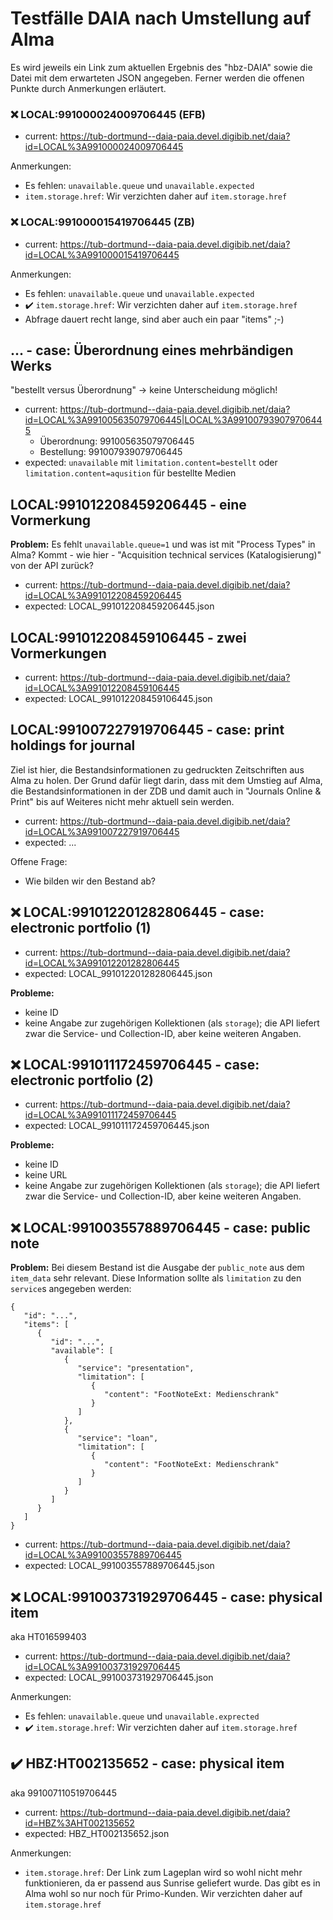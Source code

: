 # Testfälle DAIA nach Umstellung auf Alma

Es wird jeweils ein Link zum aktuellen Ergebnis des "hbz-DAIA" sowie die Datei mit dem erwarteten JSON angegeben. Ferner werden die offenen Punkte durch Anmerkungen erläutert.


### :x: LOCAL:991000024009706445 (EFB)

* current: https://tub-dortmund--daia-paia.devel.digibib.net/daia?id=LOCAL%3A991000024009706445

Anmerkungen:

* Es fehlen: `unavailable.queue` und `unavailable.expected`
* `item.storage.href`: Wir verzichten daher auf `item.storage.href`


### :x: LOCAL:991000015419706445 (ZB)

* current: https://tub-dortmund--daia-paia.devel.digibib.net/daia?id=LOCAL%3A991000015419706445

Anmerkungen:

* Es fehlen: `unavailable.queue` und `unavailable.expected`
* :heavy_check_mark: `item.storage.href`: Wir verzichten daher auf `item.storage.href`
* Abfrage dauert recht lange, sind aber auch ein paar "items" ;-)

## ... - case: Überordnung eines mehrbändigen Werks

"bestellt versus Überordnung" -> keine Unterscheidung möglich!

* current: https://tub-dortmund--daia-paia.devel.digibib.net/daia?id=LOCAL%3A991005635079706445|LOCAL%3A991007939079706445
  * Überordnung: 991005635079706445
  * Bestellung: 991007939079706445
* expected: `unavailable` mit `limitation.content=bestellt` oder `limitation.content=aqusition` für bestellte Medien


## LOCAL:991012208459206445 - eine Vormerkung

**Problem:** Es fehlt `unavailable.queue=1` und was ist mit "Process Types" in Alma? Kommt - wie hier - "Acquisition technical services (Katalogisierung)" von der API zurück?

* current: https://tub-dortmund--daia-paia.devel.digibib.net/daia?id=LOCAL%3A991012208459206445
* expected: LOCAL_991012208459206445.json


## LOCAL:991012208459106445 - zwei Vormerkungen

* current: https://tub-dortmund--daia-paia.devel.digibib.net/daia?id=LOCAL%3A991012208459106445
* expected: LOCAL_991012208459106445.json


## LOCAL:991007227919706445 - case: print holdings for journal

Ziel ist hier, die Bestandsinformationen zu gedruckten Zeitschriften aus Alma zu holen. Der Grund dafür liegt darin, dass mit dem Umstieg auf Alma, die Bestandsinformationen in der ZDB und damit auch in "Journals Online & Print" bis auf Weiteres nicht mehr aktuell sein werden. 

* current: https://tub-dortmund--daia-paia.devel.digibib.net/daia?id=LOCAL%3A991007227919706445
* expected: ...

Offene Frage:

* Wie bilden wir den Bestand ab?


## :x: LOCAL:991012201282806445 - case: electronic portfolio (1)

* current: https://tub-dortmund--daia-paia.devel.digibib.net/daia?id=LOCAL%3A991012201282806445
* expected: LOCAL_991012201282806445.json

**Probleme:** 

* keine ID
* keine Angabe zur zugehörigen Kollektionen (als `storage`); die API liefert zwar die Service- und Collection-ID, aber keine weiteren Angaben.


## :x: LOCAL:991011172459706445 - case: electronic portfolio (2)

* current: https://tub-dortmund--daia-paia.devel.digibib.net/daia?id=LOCAL%3A991011172459706445
* expected: LOCAL_991011172459706445.json

**Probleme:** 

* keine ID
* keine URL
* keine Angabe zur zugehörigen Kollektionen (als `storage`); die API liefert zwar die Service- und Collection-ID, aber keine weiteren Angaben.


## :x: LOCAL:991003557889706445 - case: public note

**Problem:** Bei diesem Bestand ist die Ausgabe der `public_note` aus dem `item_data` sehr relevant. Diese Information sollte als `limitation` zu den `service`s 
angegeben werden:

```
{
   "id": "...",
   "items": [
      {
         "id": "...",
         "available": [
            {
               "service": "presentation",
               "limitation": [
                  {
                     "content": "FootNoteExt: Medienschrank"
                  }
               ]
            },
            {
               "service": "loan",
               "limitation": [
                  {
                     "content": "FootNoteExt: Medienschrank"
                  }
               ]
            }
         ]
      }
   ]
}
```

* current: https://tub-dortmund--daia-paia.devel.digibib.net/daia?id=LOCAL%3A991003557889706445
* expected: LOCAL_991003557889706445.json



## :x: LOCAL:991003731929706445 - case: physical item

aka HT016599403

* current: https://tub-dortmund--daia-paia.devel.digibib.net/daia?id=LOCAL%3A991003731929706445
* expected: LOCAL_991003731929706445.json

Anmerkungen:

* Es fehlen: `unavailable.queue` und `unavailable.exprected`
* :heavy_check_mark: `item.storage.href`: Wir verzichten daher auf `item.storage.href`


## :heavy_check_mark: HBZ:HT002135652 - case: physical item

aka 991007110519706445

* current: https://tub-dortmund--daia-paia.devel.digibib.net/daia?id=HBZ%3AHT002135652
* expected: HBZ_HT002135652.json

Anmerkungen:

* `item.storage.href`: Der Link zum Lageplan wird so wohl nicht mehr funktionieren, da er passend aus Sunrise geliefert wurde. Das gibt es in Alma wohl so nur noch für Primo-Kunden. Wir verzichten daher auf `item.storage.href`


